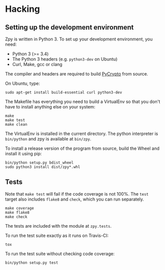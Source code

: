 # Hacking

## Setting up the development environment

Zpy is written in Python 3. To set up your development environment, you need:

- Python 3 (>= 3.4)
- The Python 3 headers (e.g. `python3-dev` on Ubuntu)
- Curl, Make, gcc or clang

The compiler and headers are required to build [PyCrypto](https://github.com/dlitz/pycrypto) from source.

On Ubuntu, type:

    sudo apt-get install build-essential curl python3-dev

The Makefile has everything you need to build a VirtualEnv so that you don't have to install anything else
on your system:

    make
    make test
    make clean

The VirtualEnv is installed in the current directory. The python interpreter is `bin/python` and zpy is
available at `bin/zpy`.

To install a release version of the program from source, build the Wheel and install it using pip:

    bin/python setup.py bdist_wheel
    sudo python3 install dist/zpy*.whl

## Tests

Note that `make test` will fail if the code coverage is not 100%. The `test` target also includes `flake8`
and `check`, which you can run separately.

    make coverage
    make flake8
    make check

The tests are included with the module at `zpy.tests`.

To run the test suite exactly as it runs on Travis-CI:

    tox

To run the test suite without checking code coverage:

    bin/python setup.py test
